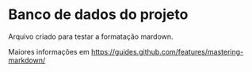 # Banco de dados do projeto
Arquivo criado para testar a formatação mardown.

Maiores informações em https://guides.github.com/features/mastering-markdown/
